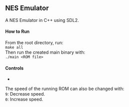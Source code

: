## NES Emulator
A NES Emulator in C++ using SDL2.

#### How to Run
From the root directory, run:  
`make all`  
Then run the created main binary with:  
`./main <ROM file>`

#### Controls
-

The speed of the running ROM can also be changed with:  
`9`: Decrease speed.  
`0`: Increase speed.
